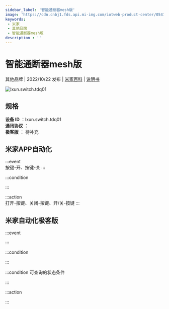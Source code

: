 ```yaml
---
sidebar_label: '智能通断器mesh版'
image: 'https://cdn.cnbj1.fds.api.mi-img.com/iotweb-product-center/0541cce6e5d7336a69da7e75449d1947_1663736305460.png?GalaxyAccessKeyId=AKVGLQWBOVIRQ3XLEW&Expires=9223372036854775807&Signature=qx6H7hd3KP+Zkp/T7EcUCmQJ+/Q='
keywords: 
 - 米家
 - 其他品牌
 - 智能通断器mesh版
description : ''
---
```

# 智能通断器mesh版

其他品牌 | 2022/10/22 发布 | [米家百科](https://home.mi.com/webapp/content/baike/product/index.html?model=lxun.switch.tdq01) | [说明书](https://home.mi.com/views/introduction.html?model=lxun.switch.tdq01&region=cn)

![lxun.switch.tdq01](https://cdn.cnbj1.fds.api.mi-img.com/iotweb-product-center/0541cce6e5d7336a69da7e75449d1947_1663736305460.png?GalaxyAccessKeyId=AKVGLQWBOVIRQ3XLEW&Expires=9223372036854775807&Signature=qx6H7hd3KP+Zkp/T7EcUCmQJ+/Q=)

## 规格  
> 
**设备 ID** ：lxun.switch.tdq01  
**通讯协议** ：  
**极客版**  ： 待补充 


## 米家APP自动化  

:::event  
按键-开、按键-关
:::

:::condition  

:::

:::action   
打开-按键、关闭-按键、开/关-按键
:::

## 米家自动化极客版  

:::event  

:::

:::condition  

:::

:::condition 可查询的状态条件  

:::

:::action  

:::

        
